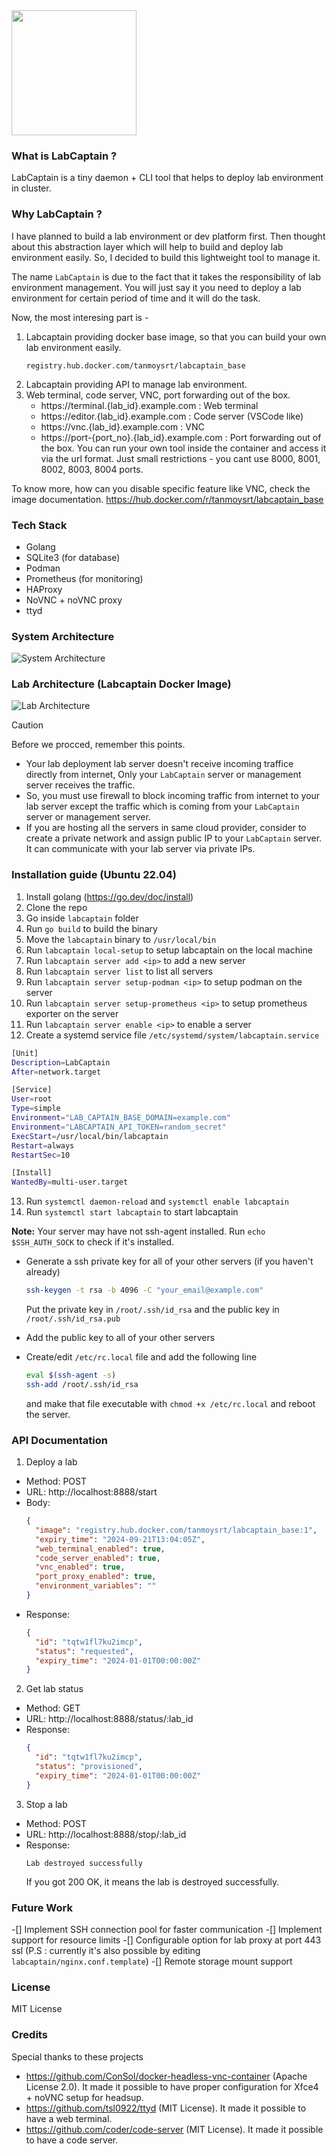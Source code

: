 <img src="./assets/logo.png" width="200">

### What is LabCaptain ?
LabCaptain is a tiny daemon + CLI tool that helps to deploy lab environment in cluster.

### Why LabCaptain ?
I have planned to build a lab environment or dev platform first.
Then thought about this abstraction layer which will help to build and deploy lab environment easily.
So, I decided to build this lightweight tool to manage it.

The name `LabCaptain` is due to the fact that it takes the responsibility of lab environment management. You will just say it you need to deploy a lab environment for certain period of time and it will do the task.

Now, the most interesing part is -
1. Labcaptain providing docker base image, so that you can build your own lab environment easily.
   ```
   registry.hub.docker.com/tanmoysrt/labcaptain_base
   ```
2. Labcaptain providing API to manage lab environment.
3. Web terminal, code server, VNC, port forwarding out of the box.
   - https://terminal.{lab_id}.example.com : Web terminal
   - https://editor.{lab_id}.example.com : Code server (VSCode like)
   - https://vnc.{lab_id}.example.com : VNC
   - https://port-{port_no}.{lab_id}.example.com : Port forwarding out of the box. You can run your own tool inside the container and access it via the url format. Just small restrictions - you cant use 8000, 8001, 8002, 8003, 8004 ports.

To know more, how can you disable specific feature like VNC, check the image documentation.
https://hub.docker.com/r/tanmoysrt/labcaptain_base

### Tech Stack
- Golang
- SQLite3 (for database)
- Podman
- Prometheus (for monitoring)
- HAProxy
- NoVNC + noVNC proxy
- ttyd

### System Architecture
![System Architecture](./assets/system_architecture.png)

### Lab Architecture (Labcaptain Docker Image)
![Lab Architecture](./assets/lab_architecture.png)


> [!CAUTION]
> Before we procced, remember this points.
> - Your lab deployment lab server doesn't receive incoming traffice directly from internet, Only your `LabCaptain` server or management server receives the traffic.
> - So, you must use firewall to block incoming traffic from internet to your lab server except the traffic which is coming from your `LabCaptain` server or management server.
> - If you are hosting all the servers in same cloud provider, consider to create a private network and assign public IP to your `LabCaptain` server. It can communicate with your lab server via private IPs.


### Installation guide (Ubuntu 22.04)
1. Install golang (https://go.dev/doc/install)
2. Clone the repo
3. Go inside `labcaptain` folder
4. Run `go build` to build the binary
5. Move the `labcaptain` binary to `/usr/local/bin`
6. Run `labcaptain local-setup` to setup labcaptain on the local machine
7. Run `labcaptain server add <ip>` to add a new server
8. Run `labcaptain server list` to list all servers
9. Run `labcaptain server setup-podman <ip>` to setup podman on the server
10. Run `labcaptain server setup-prometheus <ip>` to setup prometheus exporter on the server
11. Run `labcaptain server enable <ip>` to enable a server
12. Create a systemd service file `/etc/systemd/system/labcaptain.service`
```bash
[Unit]
Description=LabCaptain
After=network.target

[Service]
User=root
Type=simple
Environment="LAB_CAPTAIN_BASE_DOMAIN=example.com"
Environment="LABCAPTAIN_API_TOKEN=random_secret"
ExecStart=/usr/local/bin/labcaptain
Restart=always
RestartSec=10

[Install]
WantedBy=multi-user.target
```
13. Run `systemctl daemon-reload` and `systemctl enable labcaptain`
14. Run `systemctl start labcaptain` to start labcaptain

**Note:** Your server may have not ssh-agent installed. Run `echo $SSH_AUTH_SOCK` to check if it's installed.

- Generate a ssh private key for all of your other servers (if you haven't already)
  ```bash
  ssh-keygen -t rsa -b 4096 -C "your_email@example.com"
  ```
  Put the private key in `/root/.ssh/id_rsa` and the public key in `/root/.ssh/id_rsa.pub`

- Add the public key to all of your other servers
- Create/edit `/etc/rc.local` file and add the following line
  ```bash
  eval $(ssh-agent -s)
  ssh-add /root/.ssh/id_rsa
  ```
  and make that file executable with `chmod +x /etc/rc.local` and reboot the server.

### API Documentation
1. Deploy a lab
  - Method: POST
  - URL: http://localhost:8888/start
  - Body:
    ```json
    {
      "image": "registry.hub.docker.com/tanmoysrt/labcaptain_base:1",
      "expiry_time": "2024-09-21T13:04:05Z",
      "web_terminal_enabled": true,
      "code_server_enabled": true,
      "vnc_enabled": true,
      "port_proxy_enabled": true,
      "environment_variables": ""
    }
    ```
  - Response:
    ```json
    {
      "id": "tqtw1fl7ku2imcp",
      "status": "requested",
      "expiry_time": "2024-01-01T00:00:00Z"
    }
    ```
2. Get lab status
  - Method: GET
  - URL: http://localhost:8888/status/:lab_id
  - Response:
    ```json
    {
      "id": "tqtw1fl7ku2imcp",
      "status": "provisioned",
      "expiry_time": "2024-01-01T00:00:00Z"
    }
    ```
3. Stop a lab
  - Method: POST
  - URL: http://localhost:8888/stop/:lab_id
  - Response:
    ```text
    Lab destroyed successfully
    ```
    If you got 200 OK, it means the lab is destroyed successfully.

### Future Work
-[] Implement SSH connection pool for faster communication
-[] Implement support for resource limits
-[] Configurable option for lab proxy at port 443 ssl (P.S : currently it's also possible by editing `labcaptain/nginx.conf.template`)
-[] Remote storage mount support

### License
MIT License

### Credits
Special thanks to these projects
- https://github.com/ConSol/docker-headless-vnc-container (Apache License 2.0). It made it possible to have proper configuration for Xfce4 + noVNC setup for headsup.
- https://github.com/tsl0922/ttyd (MIT License). It made it possible to have a web terminal.
- https://github.com/coder/code-server (MIT License). It made it possible to have a code server.
